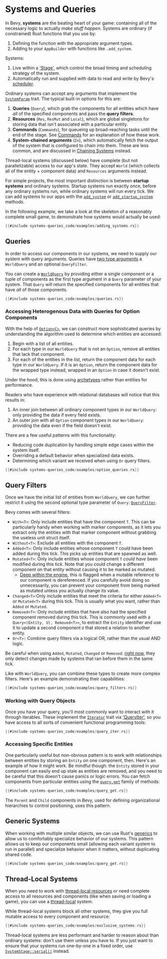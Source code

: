 # Systems and Queries

In Bevy, **systems** are the beating heart of your game: containing all of the necessary logic to actually *make stuff happen*.
Systems are ordinary (if constrained) Rust functions that you use by: 

1. Defining the function with the appropriate argument types.
2. Adding to your `AppBuilder` with functions like `.add_system`.

Systems:
1. Live within a ['Stage'](timing/scheduling-stages.md), which control the broad timing and scheduling strategy of the system.
2. Automatically run and supplied with data to read and write by Bevy's [scheduler](timing/scheduling-stages.md).

Ordinary systems can accept any arguments that implement the [`SystemParam`](https://docs.rs/bevy/0.4.0/bevy/ecs/trait.SystemParam.html) trait. The typical built-in options for this are:
1. **Queries** (`Query`), which grab the components for all entities which have *all* of the specified components and pass the **query filters**.
2. **Resources** (`Res`, `ResMut` and `Local`), which are global singletons for storing data that isn't associated with a particular entity.
3. **Commands** (`Commands`), for queueing up broad-reaching tasks until the end of the stage. See [Commands](communication/commands.md) for an explanation of how these work.
4. **System-chained arguments** (`In`), which automatically fetch the output of the system that is configured to chain into them. These are less common, and are discussed in [Chaining Systems](communication/chaining.md) instead.

Thread-local systems (discussed below) have complete (but not parallelizable) access to our app's state. They accept `World` (which collects all of the entity + component data) and `Resources` arguments instead.

For simple projects, the most important distinction is between **startup systems** and ordinary systems. Startup systems run exactly once, before any ordinary systems run, while ordinary systems will run every tick.
We can add systems to our apps with the [`add_system`](https://docs.rs/bevy/0.4.0/bevy/app/struct.AppBuilder.html#method.add_system) or [`add_startup_system`](https://docs.rs/bevy/0.4.0/bevy/app/struct.AppBuilder.html#method.add_startup_system) methods.

In the following example, we take a look at the skeleton of a reasonably complete small game, to demonstrate how systems would actually be used:

```rust
{{#include systems-queries_code/examples/adding_systems.rs}}
```

## Queries

In order to access our components in our systems, we need to supply our system with query arguments.
Queries have [two type arguments](https://docs.rs/bevy/0.4.0/bevy/ecs/struct.Query.html) a `WorldQuery` and an optional `QueryFilter`.

You can create a [`WorldQuery`](https://docs.rs/bevy/0.4.0/bevy/ecs/trait.WorldQuery.html) by providing either a single component or a tuple of components as the first type argument in a `Query` parameter of your system.
That `Query` will return the specified components for all entities that have *all* of those components.

```rust
{{#include systems-queries_code/examples/queries.rs}}
```

### Accessing Heterogenous Data with Queries for Option<C> Components

With the help of [`Option<C>`](https://doc.rust-lang.org/rust-by-example/std/option.html), we can construct more sophisticated queries by understanding the algorithm used to determine which entities are accessed:

1. Begin with a list of all entities.
2. For each type in our `WorldQuery` that is not an `Option`, remove all entities that lack that component.
3. For each of the entities in the list, return the component data for each type in our `WorldQuery`. If it is an `Option`, return the component data for the wrapped type instead, wrapped in an `Option` in case it doesn't exist.

Under the hood, this is done using [archetypes](internals/archetypes.md) rather than entities for performance.

Readers who have experience with relational databases will notice that this results in:
1. An inner join between all ordinary component types in our `WorldQuery`: only providing the data if every field exists.
2. An outer join with all `Option` component types in our `WorldQuery`: providing the data even if the field doesn't exist.

There are a few useful patterns with this functionality:
* Reducing code duplication by handling simple edge cases within the system itself.
* Overriding a default behavior when specialized data exists.
* Determining which variant we received when using `Or` query filters.
   
```rust
{{#include systems-queries_code/examples/option_queries.rs}}
```

## Query Filters

Once we have the initial list of entities from `WorldQuery`, we can further restrict it using the second optional type parameter of `Query`: [`QueryFilter`](https://docs.rs/bevy/0.4.0/bevy/ecs/trait.QueryFilter.html).

Bevy comes with several filters:
- `With<T>`: Only include entities that have the component `T`. This can be particularly handy when working with marker components, as it lets you extract only the entities with that marker component without grabbing the useless unit struct itself.
- `Without<T>`: Exclude all entities with the component `T`.
- `Added<T>`: Only include entities whose component `T` could have been added during this tick. This picks up entities that are spawned as well.
- `Mutated<T>`: Only include entities whose component `T` *could have* been modified during this tick. Note that you could change a different component on that entity without causing it to be marked as mutated. 
  - [Deep within the engine](https://github.com/bevyengine/bevy/blob/457a8bd17d5f5d30a5a2fb6eabce7fc0b95bfc94/crates/bevy_ecs/src/core/borrow.rs#L168), this is flagged when a mutable reference to our component is dereferenced. 
  If you carefully avoid doing so unnecessarily, you can prevent your component from being marked as mutated unless you actually change its value.
- `Changed<T>`:Only include entities that meet the criteria for either `Added<T>` or `Mutated<T>` during this tick. This is usually what you want, rather than `Added` or `Mutated`.
- `Removed<T>`: Only include entities that have also had the specified component removed during this tick. This is commonly used with a `Query<(Entity, U), Removed<T>>`, to extract the `Entity` identifier and use it to update a second component `U` that stored a relation to another entity.
- `Or<T>:` Combine query filters via a logical OR, rather than the usual AND logic.

Be careful when using `Added`, `Mutated`, `Changed` or `Removed`: [right now](https://github.com/bevyengine/bevy/issues/68#issuecomment-751311732), they only detect changes made by systems that ran before them in the same tick.

Like with `WorldQuery`, you can combine these types to create more complex filters. Here's an example demonstrating their capabilities:

```rust
{{#include systems-queries_code/examples/query_filters.rs}}
```

### Working with Query Objects

Once you have your query, you'll most commonly want to interact with it through iterables.
These implement the [`Iterator`](https://doc.rust-lang.org/nightly/core/iter/trait.Iterator.html) trait via ['QueryIter'](https://docs.rs/bevy/0.4.0/bevy/ecs/struct.QueryIter.html), so you have access to all sorts of convenient functional programming tools:

```rust
{{#include systems-queries_code/examples/query_iter.rs}}
```

### Accessing Specific Entities

One particularly useful but non-obvious pattern is to work with relationships between entities by storing an `Entity` on one component, then. Here's an example of how it might work. Be mindful though: the `Entity` stored in your component can easily end up stale as entities are removed, and you need to be careful that this doesn't cause panics or logic errors.
You can fetch components from particular entities using the [`query.get`](https://docs.rs/bevy/0.4.0/bevy/ecs/struct.Query.html#method.get) family of methods:

```rust
{{#include systems-queries_code/examples/query_get.rs}}
```

The `Parent` and `Child` components in Bevy, used for defining organizational hierarchies to control positioning, uses this pattern.

## Generic Systems

When working with multiple similar objects, we can use Rust's [generics](https://doc.rust-lang.org/book/ch10-00-generics.html) to allow us to comfortably specialize behavior of our systems.
This pattern allows us to keep our components small (allowing each variant system to run in parallel) and specialize behavior when it matters, without duplicating shared code.

```rust
{{#include systems-queries_code/examples/query_get.rs}}
```

## Thread-Local Systems

When you need to work with [thread-local resources](resources.md) or need complete access to all resources and components (like when saving or loading a game), you can use a [thread-local](https://docs.rs/bevy/0.4.0/bevy/ecs/prelude/trait.System.html#tymethod.run_thread_local) system.

While thread-local systems block all other systems, they give you full mutable access to every component and resource:
```rust
{{#include systems-queries_code/examples/exclusive_systems.rs}}
```
Thread-local systems are less performant and harder to reason about than ordinary systems: don't use them unless you have to. 
If you just want to ensure that your systems run one-by-one in a fixed order, use [`SystemStage::serial()`](https://docs.rs/bevy/0.4.0/bevy/ecs/struct.SystemStage.html#method.serial) instead.